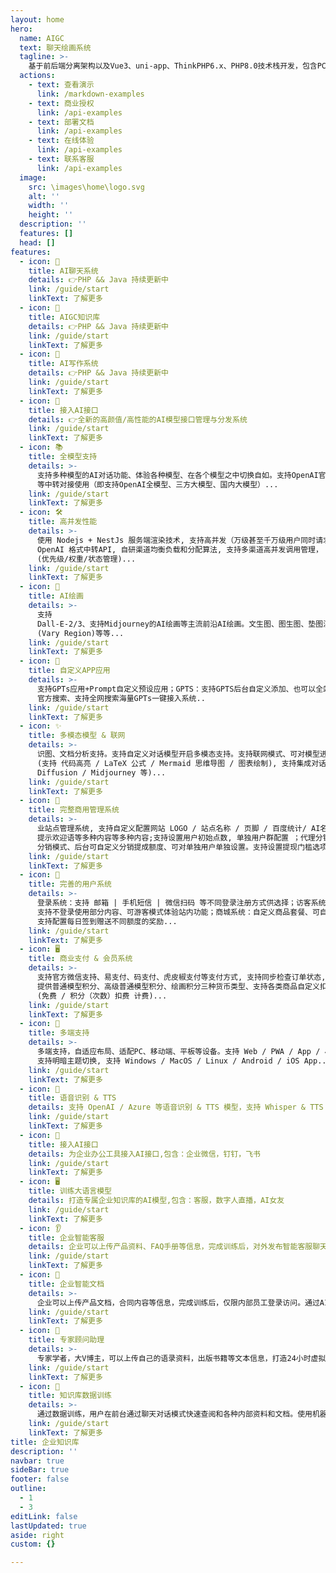 ```yaml
---
layout: home
hero:
  name: AIGC
  text: 聊天绘画系统
  tagline: >-
    基于前后端分离架构以及Vue3、uni-app、ThinkPHP6.x、PHP8.0技术栈开发，包含PC端、H5端、小程序端、APP端。ChatAI聚合对接国内外知名主流大语言模型接口及中转平台，如ChatGLM、讯飞星火、文心一言、GPT3.5、GPT4.0、API2D、知数云。并且聚合对接MJ绘画、SD绘画、意间AI等多种绘画通道，实现了AI对话+AI绘画的融合使用。系统功能包括：AI智能对话、AI创作模型、AI绘画、分销推广、会员套餐、充值套餐、卡密兑换、模型计费
  actions:
    - text: 查看演示
      link: /markdown-examples
    - text: 商业授权
      link: /api-examples
    - text: 部署文档
      link: /api-examples
    - text: 在线体验
      link: /api-examples
    - text: 联系客服
      link: /api-examples
  image:
    src: \images\home\logo.svg
    alt: ''
    width: ''
    height: ''
  description: ''
  features: []
  head: []
features:
  - icon: 💬
    title: AI聊天系统
    details: 👉PHP && Java 持续更新中
    link: /guide/start
    linkText: 了解更多
  - icon: 💬
    title: AIGC知识库
    details: 👉PHP && Java 持续更新中
    link: /guide/start
    linkText: 了解更多
  - icon: 💬
    title: AI写作系统
    details: 👉PHP && Java 持续更新中
    link: /guide/start
    linkText: 了解更多
  - icon: 💬
    title: 接入AI接口
    details: 👉全新的高颜值/高性能的AI模型接口管理与分发系统
    link: /guide/start
    linkText: 了解更多
  - icon: 📚
    title: 全模型支持
    details: >-
      支持多种模型的AI对话功能、体验各种模型、在各个模型之中切换自如。支持OpenAI官方API + One API
      等中转对接使用（即支持OpenAI全模型、三方大模型、国内大模型）...
    link: /guide/start
    linkText: 了解更多
  - icon: 🛠️
    title: 高并发性能
    details: >-
      使用 Nodejs + NestJs 服务端渲染技术, 支持高并发（万级甚至千万级用户同时请求使用）；提供更高的可用性和稳定性。支持任何
      OpenAI 格式中转API, 自研渠道均衡负载和分配算法, 支持多渠道高并发调用管理， 支持多 API Key 轮询！
      (优先级/权重/状态管理)...
    link: /guide/start
    linkText: 了解更多
  - icon: 🤖️
    title: AI绘画
    details: >-
      支持
      Dall-E-2/3、支持Midjourney的AI绘画等主流前沿AI绘画。文生图、图生图、垫图混图、角色一致参考图、风格一致参考图生成等、AI换脸、图片混合、局部重绘
      (Vary Region)等等...
    link: /guide/start
    linkText: 了解更多
  - icon: 🎉
    title: 自定义APP应用
    details: >-
      支持GPTs应用+Prompt自定义预设应用；GPTS：支持GPTS后台自定义添加、也可以全站搜索 =
      官方搜索、支持全网搜索海量GPTs一键接入系统..
    link: /guide/start
    linkText: 了解更多
  - icon: ✨
    title: 多模态模型 & 联网
    details: >-
      识图、文档分析支持。支持自定义对话模型开启多模态支持。支持联网模式、可对模型进行扩展搜索当前网络实时内容总结；强大 Markdown 语法支持
      (支持 代码高亮 / LaTeX 公式 / Mermaid 思维导图 / 图表绘制), 支持集成对话绘图模型 (DALL-E / Stable
      Diffusion / Midjourney 等)...
    link: /guide/start
    linkText: 了解更多
  - icon: 🎨
    title: 完整商用管理系统
    details: >-
      业站点管理系统, 支持自定义配置网站 LOGO / 站点名称 / 页脚 / 百度统计/ AI名称 / 版权信息/ 联系方式 / 站点公告 /
      提示欢迎语等多种内容等多种内容;支持设置用户初始点数, 单独用户群配置 ；代理分销：支持 A + B
      分销模式、后台可自定义分销提成额度、可对单独用户单独设置。支持设置提现门槛选项，支持用户多种提现方式选择（支付宝、微信、银行卡等）...
    link: /guide/start
    linkText: 了解更多
  - icon: 🚥
    title: 完善的用户系统
    details: >-
      登录系统：支持 邮箱 | 手机短信 | 微信扫码 等不同登录注册方式供选择；访客系统：
      支持不登录使用部分内容、可游客模式体验站内功能；商城系统：自定义商品套餐、可自定义生成永久套餐、限时套餐；签到系统：
      支持配置每日签到赠送不同额度的奖励...
    link: /guide/start
    linkText: 了解更多
  - icon: 🖥️
    title: 商业支付 & 会员系统
    details: >-
      支持官方微信支持、易支付、码支付、虎皮椒支付等支付方式, 支持同步检查订单状态, 支持订单搜索和管理； 会员系统：
      提供普通模型积分、高级普通模型积分、绘画积分三种货币类型、支持各类商品自定义扣费模式与额度。支持自定义模型扣除费用类型、多种计费方式：按时间限制、无时间限制、自定义组合套餐设置
      (免费 / 积分（次数）扣费 计费)...
    link: /guide/start
    linkText: 了解更多
  - icon: 📝
    title: 多端支持
    details: >-
      多端支持，自适应布局、适配PC、移动端、平板等设备。支持 Web / PWA / App / 小程序（后续开发）, UI 移动端适配,
      支持明暗主题切换, 支持 Windows / MacOS / Linux / Android / iOS App...
    link: /guide/start
    linkText: 了解更多
  - icon: 🏅
    title: 语音识别 & TTS
    details: 支持 OpenAI / Azure 等语音识别 & TTS 模型，支持 Whisper & TTS 格式中转；支持TTS对话输入回复模式...
    link: /guide/start
    linkText: 了解更多
  - icon: 💸
    title: 接入AI接口
    details: 为企业办公工具接入AI接口,包含：企业微信，钉钉，飞书
    link: /guide/start
    linkText: 了解更多
  - icon: 🖥
    title: 训练大语言模型
    details: 打造专属企业知识库的AI模型,包含：客服，数字人直播，AI女友
    link: /guide/start
    linkText: 了解更多
  - icon: 👂
    title: 企业智能客服
    details: 企业可以上传产品资料、FAQ手册等信息，完成训练后，对外发布智能客服聊天窗口。通过AI客服可以提供24小时在线客服支持，节省人力物力
    link: /guide/start
    linkText: 了解更多
  - icon: 🚀
    title: 企业智能文档
    details: >-
      企业可以上传产品文档，合同内容等信息，完成训练后，仅限内部员工登录访问。通过AI助手，可以快速、准确的查询企业内部有关的信息文档，增强企业内部信息流动性
    link: /guide/start
    linkText: 了解更多
  - icon: 📝
    title: 专家顾问助理
    details: >-
      专家学者，大V博主，可以上传自己的语录资料，出版书籍等文本信息，打造24小时虚拟数字分身。例如健身顾问、心理咨询师通过导入专业资料后，可以24小时对外提供在线服务，带来额外的服务收入
    link: /guide/start
    linkText: 了解更多
  - icon: 📝
    title: 知识库数据训练
    details: >-
      通过数据训练，用户在前台通过聊天对话模式快速查阅和各种内部资料和文档。使用机器学习技术，让系统自动学习并优化知识库中的知识，提高知识库的准确性和智能性
    link: /guide/start
    linkText: 了解更多
title: 企业知识库
description: ''
navbar: true
sideBar: true
footer: false
outline:
  - 1
  - 3
editLink: false
lastUpdated: true
aside: right
custom: {}

---
```



